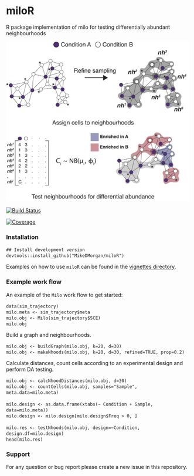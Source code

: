 # miloR
R package implementation of milo for testing differentially abundant neighbourhoods

<img src="./milo_schematic.png" width="500">


[![Build Status](https://travis-ci.com/MikeDMorgan/miloR.svg?branch=master)](https://travis-ci.com/MikeDMorgan/miloR)

[![Coverage](https://codecov.io/gh/MikeDMorgan/miloR/branch/master/graph/badge.svg)](https://codecov.io/gh/MikeDMorgan/miloR)


### Installation

```
## Install development version
devtools::install_github("MikeDMorgan/miloR") 
```

Examples on how to use `miloR` can be found in the [vignettes directory](https://github.com/MikeDMorgan/miloR/tree/master/vignettes).

### Example work flow
An example of the `Milo` work flow to get started:

```{r}
data(sim_trajectory)
milo.meta <- sim_trajectory$meta
milo.obj <- Milo(sim_trajectory$SCE)
milo.obj
```

Build a graph and neighbourhoods.

```{r}
milo.obj <- buildGraph(milo.obj, k=20, d=30)
milo.obj <- makeNhoods(milo.obj, k=20, d=30, refined=TRUE, prop=0.2)
```

Calculate distances, count cells according to an experimental design and perform DA testing.

```{r}
milo.obj <- calcNhoodDistances(milo.obj, d=30)
milo.obj <- countCells(milo.obj, samples="Sample", meta.data=milo.meta)

milo.design <- as.data.frame(xtabs(~ Condition + Sample, data=milo.meta))
milo.design <- milo.design[milo.design$Freq > 0, ]

milo.res <- testNhoods(milo.obj, design=~Condition, design.df=milo.design)
head(milo.res)
```

### Support

For any question or bug report please create a new issue in this repository.






